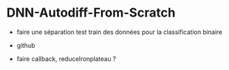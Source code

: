 # DNN-Autodiff-From-Scratch

* faire une séparation test train des données pour la classification binaire

* github

* faire callback, reducelronplateau ?
